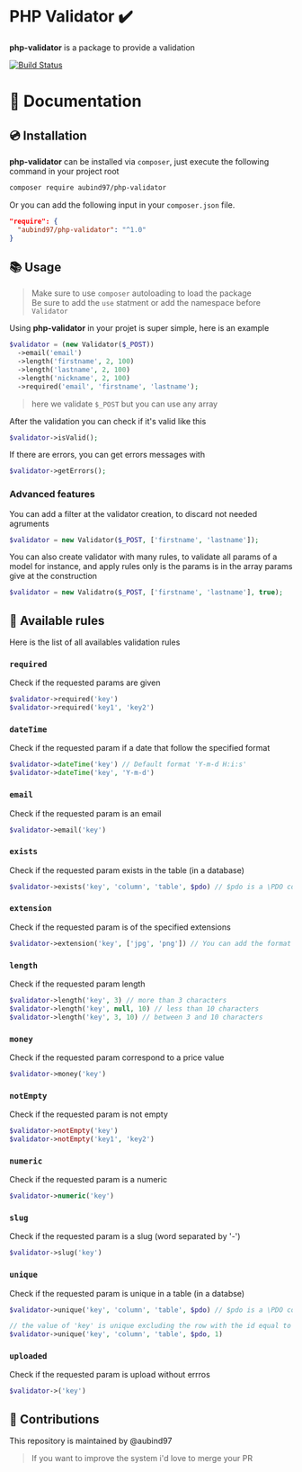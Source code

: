 # PHP Validator ✔️

**php-validator** is a package to provide a validation  

[![Build Status](https://travis-ci.org/Aubind97/php-validator.png?branch=master)](https://travis-ci.org/Aubind97/php-validator)

# 📖 Documentation
## 💿 Installation
**php-validator** can be installed via `composer`, just execute the following command in your project root  
```sh
composer require aubind97/php-validator
```
Or you can add the following input in your `composer.json` file.  

```json
"require": {
  "aubind97/php-validator": "^1.0"
}
```
## 📚 Usage
> Make sure to use `composer` autoloading to load the package  
> Be sure to add the `use` statment or add the namespace before `Validator`

Using **php-validator** in your projet is super simple, here is an example
```php
$validator = (new Validator($_POST))
  ->email('email')
  ->length('firstname', 2, 100)
  ->length('lastname', 2, 100)
  ->length('nickname', 2, 100)
  ->required('email', 'firstname', 'lastname');
```
> here we validate `$_POST` but you can use any array

After the validation you can check if it's valid like this
```php
$validator->isValid();
```

If there are errors, you can get errors messages with
```php
$validator->getErrors();
```

### Advanced features
You can add a filter at the validator creation, to discard not needed agruments
```php
$validator = new Validator($_POST, ['firstname', 'lastname']);
```

You can also create validator with many rules, to validate all params of a model for instance, and apply rules only is the params is in the array params give at the construction
```php
$validator = new Validatro($_POST, ['firstname', 'lastname'], true);
```

## 📏 Available rules
Here is the list of all availables validation rules
### `required`
Check if the requested params are given
```php
$validator->required('key')
$validator->required('key1', 'key2')
```
### `dateTime`
Check if the requested param if a date that follow the specified format
```php
$validator->dateTime('key') // Default format 'Y-m-d H:i:s'
$validator->dateTime('key', 'Y-m-d')
```
### `email`
Check if the requested param is an email
```php
$validator->email('key')
```
### `exists`
Check if the requested param exists in the table (in a database)
```php
$validator->exists('key', 'column', 'table', $pdo) // $pdo is a \PDO connection
```
### `extension`
Check if the requested param is of the specified extensions
```php
$validator->extension('key', ['jpg', 'png']) // You can add the format you want
```
### `length`
Check if the requested param length
```php
$validator->length('key', 3) // more than 3 characters
$validator->length('key', null, 10) // less than 10 characters
$validator->length('key', 3, 10) // between 3 and 10 characters
```
### `money`
Check if the requested param correspond to a price value
```php
$validator->money('key')
```
### `notEmpty`
Check if the requested param is not empty
```php
$validator->notEmpty('key')
$validator->notEmpty('key1', 'key2')
```
### `numeric`
Check if the requested param is a numeric
```php
$validator->numeric('key')
```
### `slug`
Check if the requested param is a slug (word separated by '-')
```php
$validator->slug('key')
```
### `unique`
Check if the requested param is unique in a table (in a databse)
```php
$validator->unique('key', 'column', 'table', $pdo) // $pdo is a \PDO connection

// the value of 'key' is unique excluding the row with the id equal to 1
$validator->unique('key', 'column', 'table', $pdo, 1)
```
### `uploaded`
Check if the requested param is upload without errros
```php
$validator->('key')
```

## 🤝 Contributions
This repository is maintained by @aubind97  

> If you want to improve the system i'd love to merge your PR